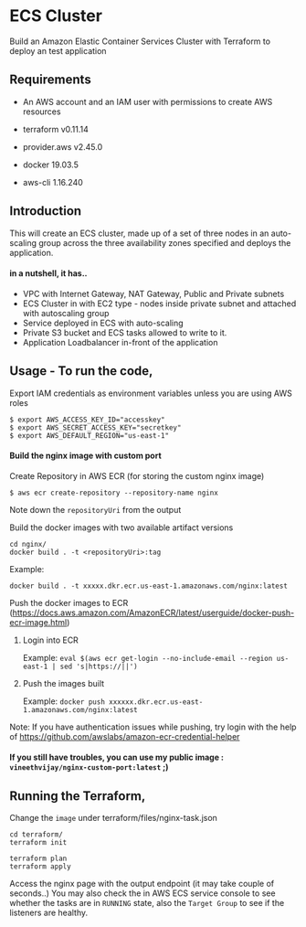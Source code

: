 # ECS Cluster

Build an Amazon Elastic Container Services Cluster with Terraform to deploy an test application

## Requirements

* An AWS account and an IAM user with permissions to create AWS resources

- terraform v0.11.14
- provider.aws v2.45.0

- docker 19.03.5
- aws-cli 1.16.240


## Introduction

This will create an ECS cluster, made up of a set of three nodes in an auto-scaling group across the three availability zones specified 
and deploys the application.

#### in a nutshell, it has..

* VPC with Internet Gateway, NAT Gateway, Public and Private subnets
* ECS Cluster in with EC2 type - nodes inside private subnet and attached with autoscaling group
* Service deployed in ECS with auto-scaling
* Private S3 bucket and ECS tasks allowed to write to it.
* Application Loadbalancer in-front of the application


## Usage - To run the code,

Export IAM credentials as environment variables unless you are using AWS roles
```
$ export AWS_ACCESS_KEY_ID="accesskey"
$ export AWS_SECRET_ACCESS_KEY="secretkey"
$ export AWS_DEFAULT_REGION="us-east-1"
```

#### Build the nginx image with custom port

Create Repository in AWS ECR (for storing the custom nginx image)

```
$ aws ecr create-repository --repository-name nginx
```

Note down the `repositoryUri` from the output


Build the docker images with two available artifact versions
```
cd nginx/
docker build . -t <repositoryUri>:tag
```

Example:
```
docker build . -t xxxxx.dkr.ecr.us-east-1.amazonaws.com/nginx:latest
```

Push the docker images to ECR (https://docs.aws.amazon.com/AmazonECR/latest/userguide/docker-push-ecr-image.html)

1. Login into ECR 

    Example: `eval $(aws ecr get-login --no-include-email --region us-east-1 | sed 's|https://||')`

2. Push the images built

    Example: `docker push xxxxxx.dkr.ecr.us-east-1.amazonaws.com/nginx:latest`

Note: If you have authentication issues while pushing, try login with the help of https://github.com/awslabs/amazon-ecr-credential-helper


#### If you still have troubles, you can use my public image : `vineethvijay/nginx-custom-port:latest` ;)


## Running the Terraform, 

Change the `image` under terraform/files/nginx-task.json

```
cd terraform/
terraform init

terraform plan
terraform apply
```

Access the nginx page with the output endpoint (it may take couple of seconds..)
You may also check the in AWS ECS service console to see whether the tasks are in `RUNNING` state, 
also the `Target Group` to see if the listeners are healthy.



